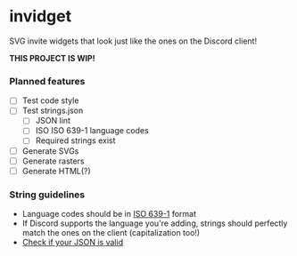 # invidget
SVG invite widgets that look just like the ones on the Discord client!

**THIS PROJECT IS WIP!**

### Planned features
- [ ] Test code style
- [ ] Test strings.json
  - [ ] JSON lint
  - [ ] ISO ISO 639-1 language codes
  - [ ] Required strings exist
- [ ] Generate SVGs
- [ ] Generate rasters
- [ ] Generate HTML(?)

### String guidelines
- Language codes should be in [ISO 639-1](https://en.wikipedia.org/wiki/ISO_639-1) format
- If Discord supports the language you're adding,  strings should perfectly match the ones on the client (capitalization too!)
- [Check if your JSON is valid](https://jsonlint.com/)
